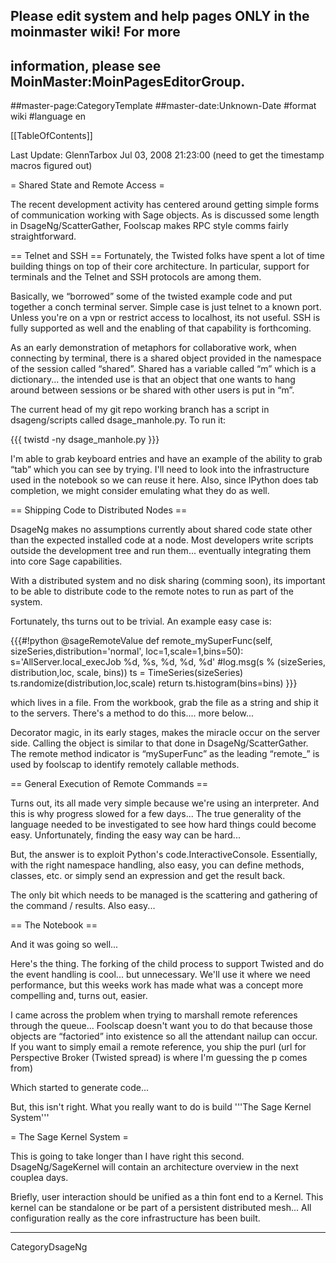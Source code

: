 ## Please edit system and help pages ONLY in the moinmaster wiki! For more
## information, please see MoinMaster:MoinPagesEditorGroup.
##master-page:CategoryTemplate
##master-date:Unknown-Date
#format wiki
#language en

[[TableOfContents]]

Last Update: GlennTarbox Jul 03, 2008 21:23:00 (need to get the timestamp macros figured out)

= Shared State and Remote Access =

The recent development activity has centered around getting simple forms of communication working with Sage objects.  As is discussed some length in DsageNg/ScatterGather, Foolscap makes RPC style comms fairly straightforward.

== Telnet and SSH ==
Fortunately, the Twisted folks have spent a lot of time building things on top of their core architecture.  In particular, support for terminals and the Telnet and SSH protocols are among them.

Basically, we &ldquo;borrowed&rdquo; some of the twisted example code and put together a conch terminal server. Simple case is just telnet to a known port.  Unless you're on a vpn or restrict access to localhost, its not useful.  SSH is fully supported as well and the enabling of that capability is forthcoming.

As an early demonstration of metaphors for collaborative work, when connecting by terminal, there is a shared object provided in the namespace of the session called &ldquo;shared&rdquo;.  Shared has a variable called &ldquo;m&rdquo; which is a dictionary... the intended use is that an object that one wants to hang around between sessions or be shared with other users is put in &ldquo;m&rdquo;.

The current head of my git repo working branch has a script in dsageng/scripts called dsage_manhole.py.  To run it:

{{{
twistd -ny dsage_manhole.py
}}}

I'm able to grab keyboard entries and have an example of the ability to grab &ldquo;tab&rdquo; which you can see by trying.  I'll need to look into the infrastructure used in the notebook so we can reuse it here.  Also, since IPython does tab completion, we might consider emulating what they do as well.

== Shipping Code to Distributed Nodes ==

DsageNg makes no assumptions currently about shared code state other than the expected installed code at a node.  Most developers write scripts outside the development tree and run them... eventually integrating them into core Sage capabilities.

With a distributed system and no disk sharing (comming soon), its important to be able to distribute code to the remote notes to run as part of the system.

Fortunately, ths turns out to be trivial.  An example easy case is:

{{{#!python
@sageRemoteValue
def remote_mySuperFunc(self, sizeSeries,distribution='normal',
                   loc=1,scale=1,bins=50):
    s='AllServer.local_execJob %d, %s, %d, %d, %d'
    #log.msg(s % (sizeSeries, distribution,loc, scale, bins))
    ts = TimeSeries(sizeSeries)
    ts.randomize(distribution,loc,scale)
    return ts.histogram(bins=bins)
}}}

which lives in a file.  From the workbook, grab the file as a string and ship it to the servers.  There's a method to do this.... more below...

Decorator magic, in its early stages, makes the miracle occur on the server side.  Calling the object is similar to that done in DsageNg/ScatterGather.  The remote method indicator is &ldquo;mySuperFunc&rdquo; as the leading &ldquo;remote_&rdquo; is used by foolscap to identify remotely callable methods.

== General Execution of Remote Commands ==

Turns out, its all made very simple because we're using an interpreter.  And this is why progress slowed for a few days... The true generality of the language needed to be investigated to see how hard things could become easy.  Unfortunately, finding the easy way can be hard...

But, the answer is to exploit Python's code.InteractiveConsole.  Essentially, with the right namespace handling, also easy, you can define methods, classes, etc. or simply send an expression and get the result back.

The only bit which needs to be managed is the scattering and gathering of the command / results.  Also easy...

== The Notebook ==

And it was going so well...

Here's the thing.  The forking of the child process to support Twisted and do the event handling is cool... but unnecessary.  We'll use it where we need performance, but this weeks work has made what was a concept more compelling and, turns out, easier.

I came across the problem when trying to marshall remote references through the queue...  Foolscap doesn't want you to do that because those objects are &ldquo;factoried&rdquo; into existence so all the attendant nailup can occur.  If you want to simply email a remote reference, you ship the purl (url for Perspective Broker (Twisted spread) is where I'm guessing the p comes from)

Which started to generate code...

But, this isn't right.  What you really want to do is build '''The Sage Kernel System'''

= The Sage Kernel System =

This is going to take longer than I have right this second.  DsageNg/SageKernel will contain an architecture overview in the next couplea days.

Briefly, user interaction should be unified as a thin font end to a Kernel.  This kernel can be standalone or be part of a persistent distributed mesh...  All configuration really as the core infrastructure has been built.


----
CategoryDsageNg
